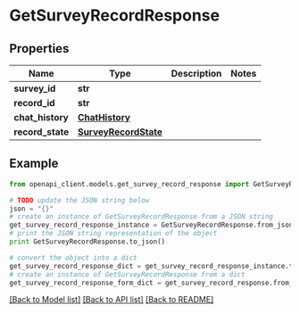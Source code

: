 # GetSurveyRecordResponse


## Properties
Name | Type | Description | Notes
------------ | ------------- | ------------- | -------------
**survey_id** | **str** |  | 
**record_id** | **str** |  | 
**chat_history** | [**ChatHistory**](ChatHistory.md) |  | 
**record_state** | [**SurveyRecordState**](SurveyRecordState.md) |  | 

## Example

```python
from openapi_client.models.get_survey_record_response import GetSurveyRecordResponse

# TODO update the JSON string below
json = "{}"
# create an instance of GetSurveyRecordResponse from a JSON string
get_survey_record_response_instance = GetSurveyRecordResponse.from_json(json)
# print the JSON string representation of the object
print GetSurveyRecordResponse.to_json()

# convert the object into a dict
get_survey_record_response_dict = get_survey_record_response_instance.to_dict()
# create an instance of GetSurveyRecordResponse from a dict
get_survey_record_response_form_dict = get_survey_record_response.from_dict(get_survey_record_response_dict)
```
[[Back to Model list]](../README.md#documentation-for-models) [[Back to API list]](../README.md#documentation-for-api-endpoints) [[Back to README]](../README.md)


